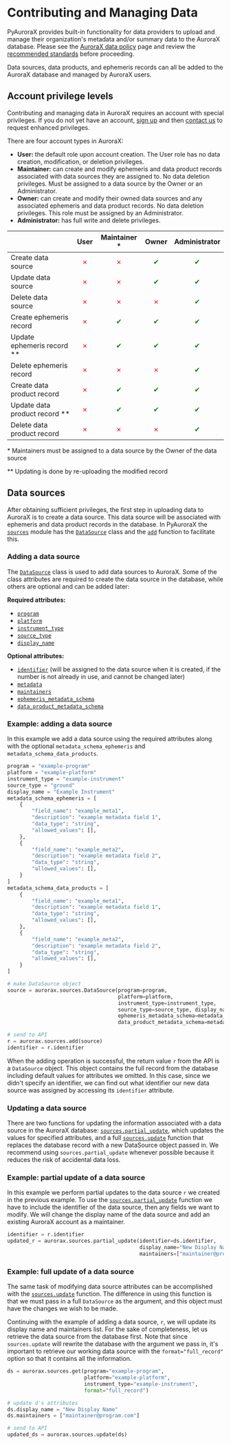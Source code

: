 # Contributing and Managing Data
PyAuroraX provides built-in functionality for data providers to upload and manage their organization's metadata and/or summary data to the AuroraX database. Please see the [AuroraX data policy](/about_the_data/policy/) page and review the [recommended standards](/about_the_data/standards/) before proceeding.

Data sources, data products, and ephemeris records can all be added to the AuroraX database and managed by AuroraX users.



## Account privilege levels
Contributing and managing data in AuroraX requires an account with special privileges. If you do not yet have an account, [sign up](https://aurorax.space/createAccount) and then [contact us](https://aurorax.space/more/contact) to request enhanced privileges.

There are four account types in AuroraX: 

* **User:** the default role upon account creation. The User role has no data creation, modification, or deletion privileges.
* **Maintainer:** can create and modify ephemeris and data product records associated with data sources they are assigned to. No data deletion privileges. Must be assigned to a data source by the Owner or an Administrator.
* **Owner:** can create and modify their owned data sources and any associated ephemeris and data product records. No data deletion privileges. This role must be assigned by an Administrator.
* **Administrator:** has full write and delete privileges. 


|  | User | Maintainer * | Owner | Administrator |
| - | :-: | :-: | :-: | :-: |
| Create data source | <font color="red"><font color="red">&#10007;</font></font> | <font color="red">&#10007;</font> | <font color="green">&#10004;</font> | <font color="green">&#10004;</font> |
| Update data source | <font color="red">&#10007;</font> | <font color="red">&#10007;</font> | <font color="green">&#10004;</font> | <font color="green">&#10004;</font> |
| Delete data source | <font color="red">&#10007;</font> | <font color="red">&#10007;</font> | <font color="red">&#10007;</font> | <font color="green">&#10004;</font> |
| Create ephemeris record | <font color="red">&#10007;</font> | <font color="green">&#10004;</font> | <font color="green">&#10004;</font> | <font color="green">&#10004;</font> |
| Update ephemeris record **| <font color="red">&#10007;</font> | <font color="green">&#10004;</font> | <font color="green">&#10004;</font> | <font color="green">&#10004;</font> |
| Delete ephemeris record | <font color="red">&#10007;</font> | <font color="red">&#10007;</font> | <font color="red">&#10007;</font> | <font color="green">&#10004;</font> |
| Create data product record | <font color="red">&#10007;</font> | <font color="green">&#10004;</font> | <font color="green">&#10004;</font> | <font color="green">&#10004;</font> |
| Update data product record **| <font color="red">&#10007;</font> | <font color="green">&#10004;</font> | <font color="green">&#10004;</font> | <font color="green">&#10004;</font> |
| Delete data product record | <font color="red">&#10007;</font> | <font color="red">&#10007;</font> | <font color="red">&#10007;</font> | <font color="green">&#10004;</font> |

\* Maintainers must be assigned to a data source by the Owner of the data source

\** Updating is done by re-uploading the modified record 

## Data sources
After obtaining sufficient privileges, the first step in uploading data to AuroraX is to create a data source. This data source will be associated with ephemeris and data product records in the database. In PyAuroraX the [`sources`](/python_libraries/pyaurorax/api_reference/aurorax/sources.html) module has the [`DataSource`](/python_libraries/pyaurorax/api_reference/aurorax/sources.html#aurorax.sources.DataSource) class and the [`add`](/python_libraries/pyaurorax/api_reference/aurorax/sources.html#aurorax.sources.add) function to facilitate this.

### Adding a data source
The [`DataSource`](/python_libraries/pyaurorax/api_reference/aurorax/sources.html#aurorax.sources.DataSource) class is used to add data sources to AuroraX. Some of the class attributes are required to create the data source in the database, while others are optional and can be added later:

**Required attributes:**

* [`program`](/python_libraries/pyaurorax/api_reference/aurorax/sources.html#aurorax.sources.DataSource.program)
* [`platform`](/python_libraries/pyaurorax/api_reference/aurorax/sources.html#aurorax.sources.DataSource.platform)
* [`instrument_type`](/python_libraries/pyaurorax/api_reference/aurorax/sources.html#aurorax.sources.DataSource.instrument_type)
* [`source_type`](/python_libraries/pyaurorax/api_reference/aurorax/sources.html#aurorax.sources.DataSource.source_type)
* [`display_name`](/python_libraries/pyaurorax/api_reference/aurorax/sources.html#aurorax.sources.DataSource.display_name)

**Optional attributes:**

* [`identifier`](/python_libraries/pyaurorax/api_reference/aurorax/sources.html#aurorax.sources.DataSource.identifier) (will be assigned to the data source when it is created, if the number is not already in use, and cannot be changed later)
* [`metadata`](/python_libraries/pyaurorax/api_reference/aurorax/sources.html#aurorax.sources.DataSource.metadata)
* [`maintainers`](/python_libraries/pyaurorax/api_reference/aurorax/sources.html#aurorax.sources.DataSource.maintainers)
* [`ephemeris_metadata_schema`](/python_libraries/pyaurorax/api_reference/aurorax/sources.html#aurorax.sources.DataSource.ephemeris_metadata_schema)
* [`data_product_metadata_schema`](/python_libraries/pyaurorax/api_reference/aurorax/sources.html#aurorax.sources.DataSource.data_product_metadata_schema)

### Example: adding a data source
In this example we add a data source using the required attributes along with the optional `metadata_schema_ephemeris` and `metadata_schema_data_products`.
```python hl_lines="44-45"
program = "example-program"
platform = "example-platform"
instrument_type = "example-instrument"
source_type = "ground"
display_name = "Example Instrument"
metadata_schema_ephemeris = [
    {
        "field_name": "example_meta1",
        "description": "example metadata field 1",
        "data_type": "string",
        "allowed_values": [],
    },
    {
        "field_name": "example_meta2",
        "description": "example metadata field 2",
        "data_type": "string",
        "allowed_values": [],
    }
]
metadata_schema_data_products = [
    {
        "field_name": "example_meta1",
        "description": "example metadata field 1",
        "data_type": "string",
        "allowed_values": [],
    },
    {
        "field_name": "example_meta2",
        "description": "example metadata field 2",
        "data_type": "string",
        "allowed_values": [],
    }
]

# make DataSource object 
source = aurorax.sources.DataSource(program=program,
                                    platform=platform,
                                    instrument_type=instrument_type,
                                    source_type=source_type, display_name=display_name,
                                    ephemeris_metadata_schema=metadata_schema_ephemeris,
                                    data_product_metadata_schema=metadata_schema_data_products)

# send to API
r = aurorax.sources.add(source)
identifier = r.identifier
```

When the adding operation is successful, the return value `r` from the API is a `DataSource` object. This object contains the full record from the database including default values for attributes we omitted. In this case, since we didn't specify an identifier, we can find out what identifier our new data source was assigned by accessing its `identifier` attribute.

### Updating a data source
There are two functions for updating the information associated with a data source in the AuroraX database: [`sources.partial_update`](/python_libraries/pyaurorax/api_reference/aurorax/sources.html#aurorax.sources.partial_update), which updates the values for specified attributes, and a full [`sources.update`](/python_libraries/pyaurorax/api_reference/aurorax/sources.html#aurorax.sources.update) function that replaces the database record with a new DataSource object passed in. We recommend using `sources.partial_update` whenever possible because it reduces the risk of accidental data loss.

### Example: partial update of a data source
In this example we perform partial updates to the data source `r` we created in the previous example. To use the [`sources.partial_update`](/python_libraries/pyaurorax/api_reference/aurorax/sources.html#aurorax.sources.partial_update) function we have to include the identifier of the data source, then any fields we want to modify. We will change the display name of the data source and add an existing AuroraX account as a maintainer.
```python
identifier = r.identifier
updated_r = aurorax.sources.partial_update(identifier=ds.identifier,
                                           display_name="New Display Name",
                                           maintainers=["maintainer@program.com"])
```

### Example: full update of a data source
The same task of modifying data source attributes can be accomplished with the [`sources.update`](/python_libraries/pyaurorax/api_reference/aurorax/sources.html#aurorax.sources.update) function. The difference in using this function is that we must pass in a full `DataSource` as the argument, and this object must have the changes we wish to be made. 

Continuing with the example of adding a data source, `r`, we will update its display name and maintainers list. For the sake of completeness, let us retrieve the data source from the database first. Note that since `sources.update` will rewrite the database with the argument we pass in, it's important to retrieve our working data source with the `format="full_record"` option so that it contains all the information.
```python
ds = aurorax.sources.get(program="example-program",
                         platform="example-platform",
                         instrument_type="example-instrument",
                         format="full_record")

# update d's attributes
ds.display_name = "New Display Name"
ds.maintainers = ["maintainer@program.com"]

# send to API
updated_ds = aurorax.sources.update(ds)
```